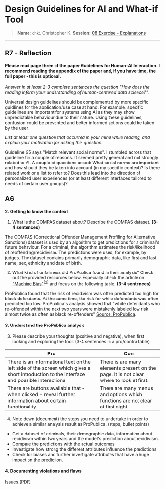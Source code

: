 # Design Guidelines for AI and What-if Tool
> **Name:** `chki` Christopher K.
> **Session:** [08 Exercise - Explanations](https://github.com/FUB-HCC/hcds-winter-2020/wiki/08_exercise)   
----

## R7 - Reflection
#### Please read page three of the paper Guidelines for Human-AI Interaction. I recommend reading the appendix of the paper and, if you have time, the full paper - this is optional.

_Answer in at least 2-3 complete sentences the question "How does the reading inform your understanding of human-centered data science?"._

Universal design guidelines should be complemented by more specific guidlines for the application/use case at hand. For example, specific guidelines are important for systems using AI as they may show unpredictable behaviour due to their nature. Using these guidelines, confusion could be prevented and better informed actions could be taken by the user. 

_List at least one question that occurred in your mind while reading, and explain your motivation for asking this question._

Guideline G5 says "Match relevant social norms". I stumbled across that guideline for a couple of reasons. It seemed pretty general and not strongly related to AI. A couple of questions arised: What social norms are important and how should they be taken into account (in my specific context)? Is there related work or a list to refer to? Does this lead into the direction of personalized user experiences (or at least different interfaces tailored to needs of certain user groups)?


## A6

#### 2. Getting to know the context
1. What is the COMPAS dataset about? Describe the COMPAS dataset. **(3-4 sentences)**

The COMPAS (Correctional Offender Management Profiling for Alternative Sanctions) dataset is used by an algorithm to get predictions for a criminal's future behaviour. For a criminal, the algorithm estimates the risk/likelihood of reoffending/recidivism. The predictions were used, for example, by judges.
The dataset contains primarily demographic data, like first and last name, sex, ethnicity and date of birth.

2. What kind of unfairness did ProPublica found in their analysis? Check out the provided resources below. Especially check the article on ["Machine Bias"](https://www.propublica.org/article/machine-bias-risk-assessments-in-criminal-sentencing)<sup>[2]</sup> and focus on the following table. **(3-4 sentences)**

ProPublica found that the risk of recidivism was often predicted too high for black defendants. At the same time, the risk for white defendants was often predicted too low. ProPublica's analysis showed that "white defendants who re-offended within the next two years were mistakenly labeled low risk almost twice as often as black re-offenders" [Source: ProPublica](https://www.propublica.org/article/how-we-analyzed-the-compas-recidivism-algorithm).


#### 3. Understand the ProPublica analysis
3. Please describe your thoughts (positive and negative), when first looking and exploring the tool. (3-4 sentences in a pro/contra table)

| Pro | Con |
|-------|-------|
| There is an informational text on the left side of the screen which gives a short introduction to the interface and possible interactions | There is are many elements present on the page. It is not clear where to look at first. |
| There are buttons available that - when clicked - reveal further information about certain functionality | There are many menus and options which functions are not clear at first sight |

4. Note down (document) the steps you need to undertake in order to achieve a similar analysis result as ProPublica. (steps, bullet points)
* Get a dataset of criminals, their demographic data, information about recidivism within two years and the model's prediction about recidivism.
* Compare the predictions with the actual outcomes
* Investigate how strong the different attributes influence the predictions 
* Check for biases and further investigate attributes that have a huge impact on the prediction.

#### 4. Documenting violations and flaws

[Issues (PDF)](COMPAS_ProPublica_WIT_ALBE_CHKI.pdf)